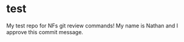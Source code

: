 # test
My test repo for NFs git review commands!
My name is Nathan and I approve this commit message.
